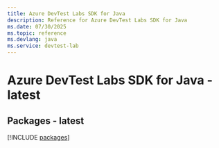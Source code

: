 ```yaml
---
title: Azure DevTest Labs SDK for Java
description: Reference for Azure DevTest Labs SDK for Java
ms.date: 07/30/2025
ms.topic: reference
ms.devlang: java
ms.service: devtest-lab
---
```

# Azure DevTest Labs SDK for Java - latest
## Packages - latest
[!INCLUDE [packages](devtest-labs-index.md)]
